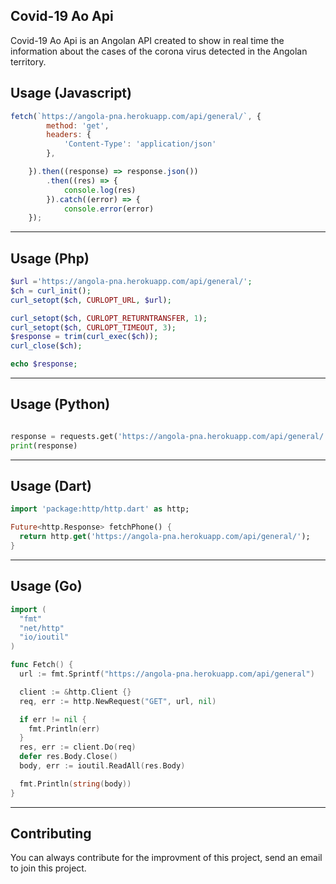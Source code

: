 

## Covid-19 Ao Api

Covid-19 Ao Api is an Angolan API created to show in real time the information about the cases of the corona virus detected in the Angolan territory.



## Usage (Javascript)

```javascript
fetch(`https://angola-pna.herokuapp.com/api/general/`, {
        method: 'get',
        headers: {
            'Content-Type': 'application/json'
        },

    }).then((response) => response.json())
        .then((res) => {
            console.log(res)
        }).catch((error) => {
            console.error(error)
    });
```

---

## Usage (Php)

```php
$url ='https://angola-pna.herokuapp.com/api/general/';
$ch = curl_init();
curl_setopt($ch, CURLOPT_URL, $url);

curl_setopt($ch, CURLOPT_RETURNTRANSFER, 1);
curl_setopt($ch, CURLOPT_TIMEOUT, 3);
$response = trim(curl_exec($ch));
curl_close($ch);

echo $response;
```

---
## Usage (Python)

```python

response = requests.get('https://angola-pna.herokuapp.com/api/general/')
print(response)
```

---
## Usage (Dart)

```dart
import 'package:http/http.dart' as http;

Future<http.Response> fetchPhone() {
  return http.get('https://angola-pna.herokuapp.com/api/general/');
}
```

---
## Usage (Go)

```Go
import (
  "fmt"
  "net/http"
  "io/ioutil"
)

func Fetch() {
  url := fmt.Sprintf("https://angola-pna.herokuapp.com/api/general")

  client := &http.Client {}
  req, err := http.NewRequest("GET", url, nil)

  if err != nil {
    fmt.Println(err)
  }
  res, err := client.Do(req)
  defer res.Body.Close()
  body, err := ioutil.ReadAll(res.Body)

  fmt.Println(string(body))
}
```

---

## Contributing

You can always contribute for the improvment of this project, send an email to join this project.


